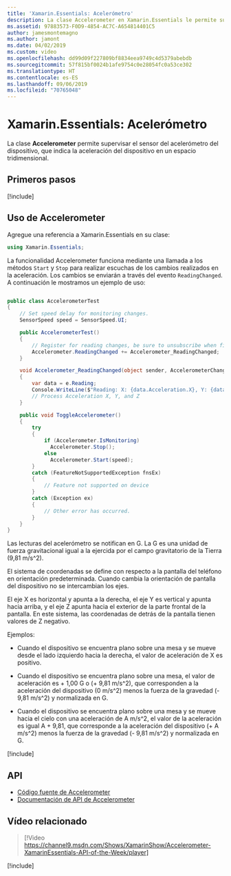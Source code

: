```yaml
---
title: 'Xamarin.Essentials: Acelerómetro'
description: La clase Accelerometer en Xamarin.Essentials le permite supervisar el sensor de acelerómetro del dispositivo, que indica la aceleración del dispositivo en un espacio tridimensional.
ms.assetid: 97883573-F0D9-4854-AC7C-A654814401C5
author: jamesmontemagno
ms.author: jamont
ms.date: 04/02/2019
ms.custom: video
ms.openlocfilehash: dd99d09f227809bf8834eea9749c4d5379abebdb
ms.sourcegitcommit: 57f815bf0024b1afe9754c0e28054fc0a53ce302
ms.translationtype: HT
ms.contentlocale: es-ES
ms.lasthandoff: 09/06/2019
ms.locfileid: "70765048"
---
```

# <a name="xamarinessentials-accelerometer"></a>Xamarin.Essentials: Acelerómetro

La clase **Accelerometer** permite supervisar el sensor del acelerómetro del dispositivo, que indica la aceleración del dispositivo en un espacio tridimensional.

## <a name="get-started"></a>Primeros pasos

[!include[](~/essentials/includes/get-started.md)]

## <a name="using-accelerometer"></a>Uso de Accelerometer

Agregue una referencia a Xamarin.Essentials en su clase:

```csharp
using Xamarin.Essentials;
```

La funcionalidad Accelerometer funciona mediante una llamada a los métodos `Start` y `Stop` para realizar escuchas de los cambios realizados en la aceleración. Los cambios se enviarán a través del evento `ReadingChanged`. A continuación le mostramos un ejemplo de uso:

```csharp

public class AccelerometerTest
{
    // Set speed delay for monitoring changes.
    SensorSpeed speed = SensorSpeed.UI;

    public AccelerometerTest()
    {
        // Register for reading changes, be sure to unsubscribe when finished
        Accelerometer.ReadingChanged += Accelerometer_ReadingChanged;
    }

    void Accelerometer_ReadingChanged(object sender, AccelerometerChangedEventArgs e)
    {
        var data = e.Reading;
        Console.WriteLine($"Reading: X: {data.Acceleration.X}, Y: {data.Acceleration.Y}, Z: {data.Acceleration.Z}");
        // Process Acceleration X, Y, and Z
    }

    public void ToggleAccelerometer()
    {
        try
        {
            if (Accelerometer.IsMonitoring)
              Accelerometer.Stop();
            else
              Accelerometer.Start(speed);
        }
        catch (FeatureNotSupportedException fnsEx)
        {
            // Feature not supported on device
        }
        catch (Exception ex)
        {
            // Other error has occurred.
        }
    }
}
```

Las lecturas del acelerómetro se notifican en G. La G es una unidad de fuerza gravitacional igual a la ejercida por el campo gravitatorio de la Tierra (9,81 m/s^2).

El sistema de coordenadas se define con respecto a la pantalla del teléfono en orientación predeterminada. Cuando cambia la orientación de pantalla del dispositivo no se intercambian los ejes.

El eje X es horizontal y apunta a la derecha, el eje Y es vertical y apunta hacia arriba, y el eje Z apunta hacia el exterior de la parte frontal de la pantalla. En este sistema, las coordenadas de detrás de la pantalla tienen valores de Z negativo.

Ejemplos:

- Cuando el dispositivo se encuentra plano sobre una mesa y se mueve desde el lado izquierdo hacia la derecha, el valor de aceleración de X es positivo.

- Cuando el dispositivo se encuentra plano sobre una mesa, el valor de aceleración es + 1,00 G o (+ 9,81 m/s^2), que corresponden a la aceleración del dispositivo (0 m/s^2) menos la fuerza de la gravedad (- 9,81 m/s^2) y normalizada en G.

- Cuando el dispositivo se encuentra plano sobre una mesa y se mueve hacia el cielo con una aceleración de A m/s^2, el valor de la aceleración es igual A + 9,81, que corresponde a la aceleración del dispositivo (+ A m/s^2) menos la fuerza de la gravedad (- 9,81 m/s^2) y normalizada en G.

[!include[](~/essentials/includes/sensor-speed.md)]

## <a name="api"></a>API

- [Código fuente de Accelerometer](https://github.com/xamarin/Essentials/tree/master/Xamarin.Essentials/Accelerometer)
- [Documentación de API de Accelerometer](xref:Xamarin.Essentials.Accelerometer)

## <a name="related-video"></a>Vídeo relacionado

> [!Video https://channel9.msdn.com/Shows/XamarinShow/Accelerometer-XamarinEssentials-API-of-the-Week/player]

[!include[](~/essentials/includes/xamarin-show-essentials.md)]
